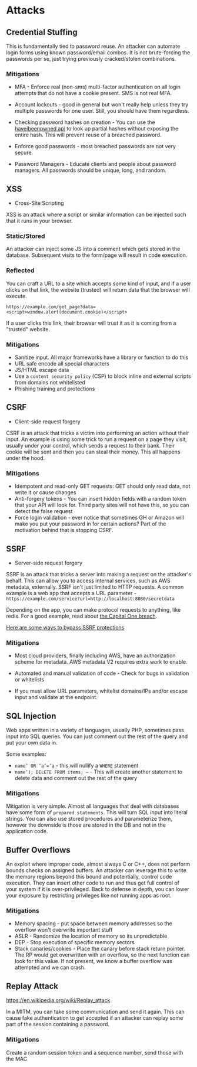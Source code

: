 # Attacks

## Credential Stuffing
This is fundamentally tied to password reuse. An attacker can automate login forms using known password/email combos. It is not brute-forcing the passwords per se, just trying previously cracked/stolen combinations. 

### Mitigations

* MFA - Enforce real (non-sms) multi-factor authentication on all login attempts that do not have a cookie present. SMS is not real MFA. 

* Account lockouts - good in general but won't really help unless they try multiple passwords for one user. Still, you should have them regardless.

* Checking password hashes on creation - You can use the [haveibeenpwned api](https://haveibeenpwned.com/API/v2) to look up partial hashes without exposing the entire hash. This will prevent reuse of a breached password.

* Enforce good passwords - most breached passwords are not very secure.

* Password Managers - Educate clients and people about password managers. All passwords should be unique, long, and random.

## XSS
* Cross-Site Scripting

XSS is an attack where a script or similar information can be injected such that it runs in your browser.

### Static/Stored
An attacker can inject some JS into a comment which gets stored in the database. Subsequent visits to the form/page will result in code execution.

### Reflected
You can craft a URL to a site which accepts some kind of input, and if a user clicks on that link, the website (trusted) will return data that the browser will execute. 

```
https://example.com/get_page?data=<script>window.alert(document.cookie)</script> 
```

If a user clicks this link, their browser will trust it as it is coming from a "trusted" website.

### Mitigations

* Sanitize input. All major frameworks have a library or function to do this
* URL safe encode all special characters
* JS/HTML escape data
* Use a `content security policy` (CSP) to block inline and external scripts from domains not whitelisted
* Phishing training and protections

## CSRF
* Client-side request forgery

CSRF is an attack that tricks a victim into performing an action without their input. An example is using some trick to run a request on a page they visit, usually under your control, which sends a request to their bank. Their cookie will be sent and then you can steal their money. This all happens under the hood.

### Mitigations
* Idempotent and read-only GET requests: GET should only read data, not write it or cause changes
* Anti-forgery tokens - You can insert hidden fields with a random token that your API will look for. Third party sites will not have this, so you can detect the false request
* Force login validation - ever notice that sometimes GH or Amazon will make you put your password in for certain actions? Part of the motivation behind that is stopping CSRF.

## SSRF
* Server-side request forgery

SSRF is an attack that tricks a server into making a request on the attacker's behalf. This can allow you to access internal services, such as AWS metadata, externally. SSRF isn't just limited to HTTP requests. A common example is a web app that accepts a URL parameter - `https://example.com/service?url=http://localhost:8080/secretdata`

Depending on the app, you can make protocol requests to anything, like redis. For a good example, read about [the Capital One breach](https://blog.appsecco.com/an-ssrf-privileged-aws-keys-and-the-capital-one-breach-4c3c2cded3af).

[Here are some ways to bypass SSRF protections](https://github.com/swisskyrepo/PayloadsAllTheThings/tree/master/Server%20Side%20Request%20Forgery)

### Mitigations

* Most cloud providers, finally including AWS, have an authorization scheme for metadata. AWS metadata V2 requires extra work to enable.

* Automated and manual validation of code - Check for bugs in validation or whitelists

* If you must allow URL parameters, whitelist domains/IPs and/or escape input and validate at the endpoint.


## SQL Injection
Web apps written in a variety of languages, usually PHP, sometimes pass input into SQL queries. You can just comment out the rest of the query and put your own data in.

Some examples:

* `name’ OR ‘a’=’a` - this will nullify a `WHERE` statement
* `name’); DELETE FROM items; –` - This will create another statement to delete data and comment out the rest of the query

### Mitigations
Mitigation is very simple. Almost all languages that deal with databases have some form of `prepared statements`. This will turn SQL input into literal strings. You can also use stored procedures and parameterize them, however the downside is those are stored in the DB and not in the application code.


## Buffer Overflows
An exploit where improper code, almost always C or C++, does not perform bounds checks on assigned buffers. An attacker can leverage this to write the memory regions beyond this bound and potentially, control code execution. They can insert other code to run and thus get full control of your system if it is over-privileged. Back to defense in depth, you can lower your exposure by restricting privileges like not running apps as root.

### Mitigations
* Memory spacing - put space between memory addresses so the overflow won't overwrite important stuff
* ASLR - Randomize the location of memory so its unpredictable
* DEP - Stop execution of specific memory sectors
* Stack canaries/cookies - Place the canary before stack return pointer. The RP would get overwritten with an overflow, so the next function can look for this value. If not present, we know a buffer overflow was attempted and we can crash. 

## Replay Attack
https://en.wikipedia.org/wiki/Replay_attack

In a MITM, you can take some communication and send it again. This can cause fake authentication to get accepted if an attacker can replay some part of the session containing a password. 

### Mitigations
Create a random session token and a sequence number, send those with the MAC
